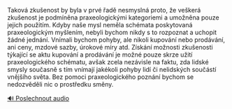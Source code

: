 
Taková zkušenost by byla v prvé řadě nesmyslná proto, že veškerá zkušenost je podmíněna praxeologickými kategoriemi a umožněna pouze jejich použitím. Kdyby naše mysl neměla schémata poskytovaná praxeologickým myšlením, nebyli bychom nikdy s to rozpoznat a uchopit žádné jednání. Vnímali bychom pohyby, ale nikoli kupování nebo prodávání, ani ceny, mzdové sazby, úrokové míry atd. Získání možnosti zkušenosti týkající se aktu kupování a prodávání je možné pouze skrze užití praxeologického schématu, avšak zcela nezávisle na faktu, zda lidské smysly současně s tím vnímají jakékoli pohyby lidí či nelidských součástí vnějšího světa. Bez pomoci praxeologického poznání bychom se nedozvěděli nic o prostředku směny.

[🔊 Poslechnout audio](/data/7-paragraphs/audio/chapter_17/para_007-Takov-zkuenost-by-byla-v-prv-ad-nesmysln-pro.mp3)
